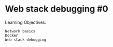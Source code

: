 # Web stack debugging #0

Learning Objectives:

    Network basics
    Docker
    Web stack debugging
